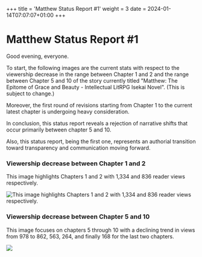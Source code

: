 +++
title = 'Matthew Status Report #1'
weight = 3
date = 2024-01-14T07:07:07+01:00
+++

# Matthew Status Report #1

Good evening, everyone. 

To start, the following images are the current stats with respect to the viewership decrease in the range between Chapter 1 and 2 and the range between Chapter 5 and 10 of the story currently titled "Matthew: The Epitome of Grace and Beauty - Intellectual LitRPG Isekai Novel". (This is subject to change.) 

Moreover, the first round of revisions starting from Chapter 1 to the current latest chapter is undergoing heavy consideration. 

In conclusion, this status report reveals a rejection of narrative shifts that occur primarily between chapter 5 and 10.    

Also, this status report, being the first one, represents an authorial transition toward transparency and communication moving forward.

### Viewership decrease between Chapter 1 and 2

This image highlights Chapters 1 and 2 with 1,334 and 836 reader views respectively.

![This image highlights Chapters 1 and 2 with 1,334 and 836 reader views respectively.](/images/image1.png)

### Viewership decrease between Chapter 5 and 10

This image focuses on chapters 5 through 10 with a declining trend in views from 978 to 862, 563, 264, and finally 168 for the last two chapters.

![](/images/image2.png)

